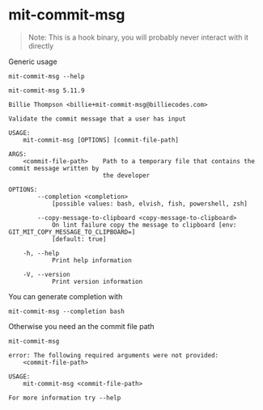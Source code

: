 # mit-commit-msg

> Note: This is a hook binary, you will probably never interact with it directly

Generic usage

``` shell,script(expected_exit_code=0)
mit-commit-msg --help
```

``` shell,verify(stream=stdout)
mit-commit-msg 5.11.9

Billie Thompson <billie+mit-commit-msg@billiecodes.com>

Validate the commit message that a user has input

USAGE:
    mit-commit-msg [OPTIONS] [commit-file-path]

ARGS:
    <commit-file-path>    Path to a temporary file that contains the commit message written by
                          the developer

OPTIONS:
        --completion <completion>
            [possible values: bash, elvish, fish, powershell, zsh]

        --copy-message-to-clipboard <copy-message-to-clipboard>
            On lint failure copy the message to clipboard [env: GIT_MIT_COPY_MESSAGE_TO_CLIPBOARD=]
            [default: true]

    -h, --help
            Print help information

    -V, --version
            Print version information
```

You can generate completion with

``` shell,script(expected_exit_code=0)
mit-commit-msg --completion bash
```

Otherwise you need an the commit file path

``` shell,script(expected_exit_code=2)
mit-commit-msg
```

``` shell,verify(stream=stderr)
error: The following required arguments were not provided:
    <commit-file-path>

USAGE:
    mit-commit-msg <commit-file-path>

For more information try --help
```

